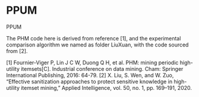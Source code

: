# PPUM
PPUM

The PHM code here is derived from reference [1], and the experimental comparison algorithm we named as folder LiuXuan, with the code sourced from [2].

[1] Fournier-Viger P, Lin J C W, Duong Q H, et al. PHM: mining periodic high-utility itemsets[C]. Industrial conference on data mining. Cham: Springer International Publishing, 2016: 64-79.
[2] X. Liu, S. Wen, and W. Zuo, “Effective sanitization approaches to protect sensitive knowledge in high-utility itemset mining,” Applied Intelligence, vol. 50, no. 1, pp. 169–191, 2020.
